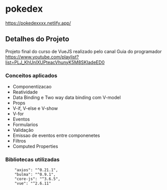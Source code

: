 # pokedex
https://pokedexxxx.netlify.app/

## Detalhes do Projeto
  Projeto final do curso de VueJS realizado pelo canal Guia do programador 
  https://www.youtube.com/playlist?list=PLJ_KhUnlXUPteacVhunyK5M8SKIadeED0

### Conceitos aplicados
  * Componentizacao
  * Reatividade
  * Data Binding e Two way data binding com V-model
  * Props
  * V-if, V-else e V-show
  * V-for
  * Eventos
  * Formularios
  * Validação
  * Emissao de eventos entre componenetes
  * Filtros
  * Computed Properties
  
### Bibliotecas utilizadas
```
    "axios": "^0.21.1",
    "bulma": "^0.9.1",
    "core-js": "^3.6.5",
    "vue": "^2.6.11"
```


